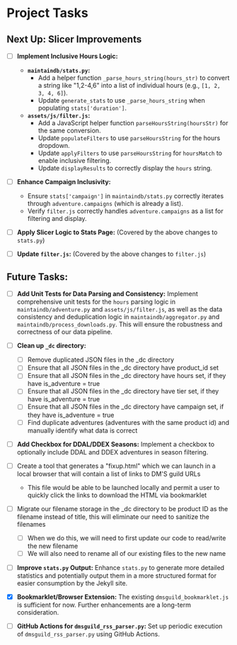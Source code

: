 # Project Tasks

## Next Up: Slicer Improvements

- [ ] **Implement Inclusive Hours Logic:**
    - **`maintaindb/stats.py`:**
        - Add a helper function `_parse_hours_string(hours_str)` to convert a string like "1,2-4,6" into a list of individual hours (e.g., `[1, 2, 3, 4, 6]`).
        - Update `generate_stats` to use `_parse_hours_string` when populating `stats['duration']`.
    - **`assets/js/filter.js`:**
        - Add a JavaScript helper function `parseHoursString(hoursStr)` for the same conversion.
        - Update `populateFilters` to use `parseHoursString` for the hours dropdown.
        - Update `applyFilters` to use `parseHoursString` for `hoursMatch` to enable inclusive filtering.
        - Update `displayResults` to correctly display the `hours` string.

- [ ] **Enhance Campaign Inclusivity:**
    - Ensure `stats['campaign']` in `maintaindb/stats.py` correctly iterates through `adventure.campaigns` (which is already a list).
    - Verify `filter.js` correctly handles `adventure.campaigns` as a list for filtering and display.

- [ ] **Apply Slicer Logic to Stats Page:** (Covered by the above changes to `stats.py`)

- [ ] **Update `filter.js`:** (Covered by the above changes to `filter.js`)

## Future Tasks:

- [ ] **Add Unit Tests for Data Parsing and Consistency:** Implement comprehensive unit tests for the `hours` parsing logic in `maintaindb/adventure.py` and `assets/js/filter.js`, as well as the data consistency and deduplication logic in `maintaindb/aggregator.py` and `maintaindb/process_downloads.py`. This will ensure the robustness and correctness of our data pipeline.

- [ ] **Clean up `_dc` directory:**
  - [ ] Remove duplicated JSON files in the _dc directory
  - [ ] Ensure that all JSON files in the _dc directory have product_id set
  - [ ] Ensure that all JSON files in the _dc directory have hours set, if they have is_adventure = true
  - [ ] Ensure that all JSON files in the _dc directory have tier set, if they have is_adventure = true
  - [ ] Ensure that all JSON files in the _dc directory have campaign set, if they have is_adventure = true
  - [ ] Find duplicate adventures (adventures with the same product id) and manually identify what data is correct
- [ ] **Add Checkbox for DDAL/DDEX Seasons:** Implement a checkbox to optionally include DDAL and DDEX adventures in season filtering.
- [ ] Create a tool that generates a "fixup.html" which we can launch in a local browser that will contain a list of links to DM'S guild URLs
    - This file would be able to be launched locally and permit a user to quickly click the links to download the HTML via bookmarklet
- [ ] Migrate our filename storage in the _dc directory to be product ID as the filename instead of title, this will eliminate our need to sanitize the filenames
    - [ ] When we do this, we will need to first update our code to read/write the new filename
    - [ ] We will also need to rename all of our existing files to the new name
- [ ] **Improve `stats.py` Output:** Enhance `stats.py` to generate more detailed statistics and potentially output them in a more structured format for easier consumption by the Jekyll site.
- [x] **Bookmarklet/Browser Extension:** The existing `dmsguild_bookmarklet.js` is sufficient for now. Further enhancements are a long-term consideration.
- [ ] **GitHub Actions for `dmsguild_rss_parser.py`:** Set up periodic execution of `dmsguild_rss_parser.py` using GitHub Actions.
